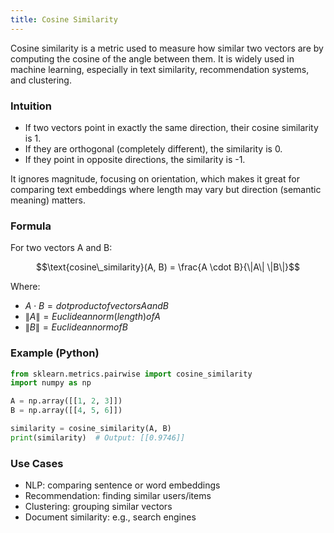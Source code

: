 ```yaml
---
title: Cosine Similarity
---
```

Cosine similarity is a metric used to measure how similar two vectors are by computing the cosine of the angle between them. It is widely used in machine learning, especially in text similarity, recommendation systems, and clustering.

### Intuition
- If two vectors point in exactly the same direction, their cosine similarity is 1.
- If they are orthogonal (completely different), the similarity is 0.
- If they point in opposite directions, the similarity is -1.

It ignores magnitude, focusing on orientation, which makes it great for comparing text embeddings where length may vary but direction (semantic meaning) matters.


### Formula

For two vectors A and B:

$$\text{cosine\_similarity}(A, B) = \frac{A \cdot B}{\|A\| \|B\|}$$

Where:
- $A \cdot B = dot product of vectors A and B$
- $\|A\| = Euclidean norm (length) of A$
- $\|B\| = Euclidean norm of B$


### Example (Python)
```python
from sklearn.metrics.pairwise import cosine_similarity
import numpy as np

A = np.array([[1, 2, 3]])
B = np.array([[4, 5, 6]])

similarity = cosine_similarity(A, B)
print(similarity)  # Output: [[0.9746]]
```

### Use Cases
- NLP: comparing sentence or word embeddings
- Recommendation: finding similar users/items
- Clustering: grouping similar vectors
- Document similarity: e.g., search engines

